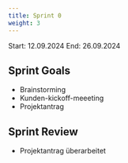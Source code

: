 ```yaml
---
title: Sprint 0
weight: 3
---
```


<title>{{.Title}}</title>

Start: 12.09.2024
End: 26.09.2024

## Sprint Goals
- Brainstorming
- Kunden-kickoff-meeeting
- Projektantrag

## Sprint Review
- Projektantrag überarbeitet
